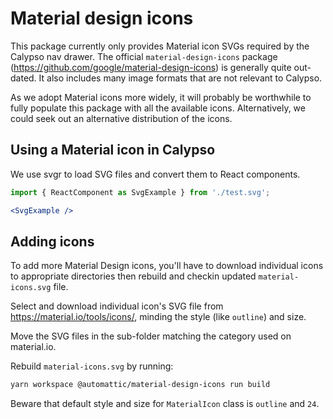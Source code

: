# Material design icons

This package currently only provides Material icon SVGs required by the Calypso
nav drawer. The official `material-design-icons` package (<https://github.com/google/material-design-icons>)
is generally quite out-dated. It also includes many image formats that are not
relevant to Calypso.

As we adopt Material icons more widely, it will probably be worthwhile to fully
populate this package with all the available icons. Alternatively, we could seek
out an alternative distribution of the icons.

## Using a Material icon in Calypso

We use svgr to load SVG files and convert them to React components.

```jsx
import { ReactComponent as SvgExample } from './test.svg';

<SvgExample />
```

## Adding icons

To add more Material Design icons, you'll have to download individual icons to appropriate directories
then rebuild and checkin updated `material-icons.svg` file.

Select and download individual icon's SVG file from <https://material.io/tools/icons/>,
minding the style (like `outline`) and size.

Move the SVG files in the sub-folder matching the category used on material.io.

Rebuild `material-icons.svg` by running:

```bash
yarn workspace @automattic/material-design-icons run build
```

Beware that default style and size for `MaterialIcon` class is `outline` and `24`.
